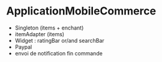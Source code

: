 # ApplicationMobileCommerce

- Singleton (items + enchant)
- itemAdapter (items)
- Widget : ratingBar or/and searchBar
- Paypal
- envoi de notification fin commande
